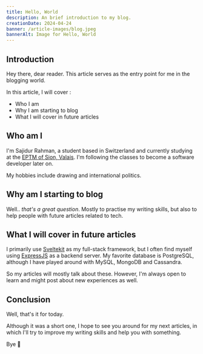 ```yaml
---
title: Hello, World
description: An brief introduction to my blog.
creationDate: 2024-04-24
banner: /article-images/blog.jpeg
bannerAlt: Image for Hello, World
---
```


## Introduction

Hey there, dear reader. This article serves as the entry point for me in the blogging world.

In this article, I will cover :

-   Who I am
-   Why I am starting to blog
-   What I will cover in future articles

## Who am I

I'm Sajidur Rahman, a student based in Switzerland and currently studying at the [EPTM of Sion, Valais](https://eptm.ch).
I'm following the classes to become a software developer later on.

My hobbies include drawing and international politics.

## Why am I starting to blog

Well.. _that's a great question_. Mostly to practise my writing skills, but also to help people with future articles related to tech.

## What I will cover in future articles

I primarily use [Sveltekit](https://kit.svelte.dev) as my full-stack framework, but I often find myself using [ExpressJS](https://expressjs.com)
as a backend server. My favorite database is PostgreSQL, although I have played around with MySQL, MongoDB and Cassandra.

So my articles will mostly talk about these. However, I'm always open to learn and might post about new experiences as well.

## Conclusion

Well, that's it for today.

Although it was a short one, I hope to see you around for my next articles, in which I'll try to improve my writing skills and help you with something.

Bye 👋
